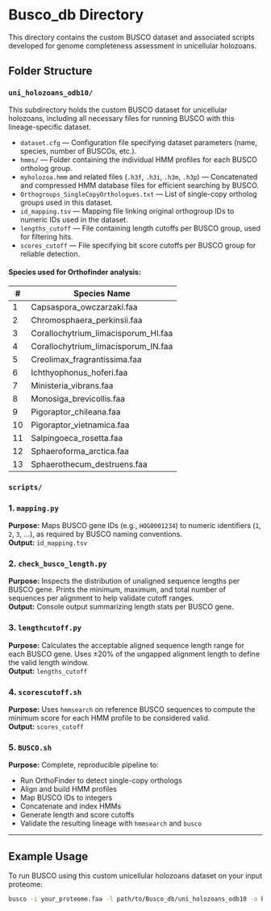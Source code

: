 # Busco_db Directory

This directory contains the custom BUSCO dataset and associated scripts developed for genome completeness assessment in unicellular holozoans.

## Folder Structure

### `uni_holozoans_odb10/`

This subdirectory holds the custom BUSCO dataset for unicellular holozoans, including all necessary files for running BUSCO with this lineage-specific dataset.

- `dataset.cfg` — Configuration file specifying dataset parameters (name, species, number of BUSCOs, etc.).
- `hmms/` — Folder containing the individual HMM profiles for each BUSCO ortholog group.
- `myholozoa.hmm` and related files (`.h3f`, `.h3i`, `.h3m`, `.h3p`) — Concatenated and compressed HMM database files for efficient searching by BUSCO.
- `Orthogroups_SingleCopyOrthologues.txt` — List of single-copy ortholog groups used in this dataset.
- `id_mapping.tsv` — Mapping file linking original orthogroup IDs to numeric IDs used in the dataset.
- `lengths_cutoff` — File containing length cutoffs per BUSCO group, used for filtering hits.
- `scores_cutoff` — File specifying bit score cutoffs per BUSCO group for reliable detection.

#### Species used for Orthofinder analysis:

| #  | Species Name                         |
|----|------------------------------------|
| 1  | Capsaspora_owczarzaki.faa           |
| 2  | Chromosphaera_perkinsii.faa         |
| 3  | Corallochytrium_limacisporum_HI.faa|
| 4  | Corallochytrium_limacisporum_IN.faa|
| 5  | Creolimax_fragrantissima.faa        |
| 6  | Ichthyophonus_hoferi.faa            |
| 7  | Ministeria_vibrans.faa              |
| 8  | Monosiga_brevicollis.faa            |
| 9  | Pigoraptor_chileana.faa             |
| 10 | Pigoraptor_vietnamica.faa           |
| 11 | Salpingoeca_rosetta.faa             |
| 12 | Sphaeroforma_arctica.faa            |
| 13 | Sphaerothecum_destruens.faa         |

### `scripts/`

### 1. `mapping.py`  
**Purpose:** Maps BUSCO gene IDs (e.g., `HOG0001234`) to numeric identifiers (`1`, `2`, `3`, ...), as required by BUSCO naming conventions.  
**Output:** `id_mapping.tsv`

### 2. `check_busco_length.py`  
**Purpose:** Inspects the distribution of unaligned sequence lengths per BUSCO gene. Prints the minimum, maximum, and total number of sequences per alignment to help validate cutoff ranges.  
**Output:** Console output summarizing length stats per BUSCO gene.

### 3. `lengthcutoff.py`  
**Purpose:** Calculates the acceptable aligned sequence length range for each BUSCO gene. Uses ±20% of the ungapped alignment length to define the valid length window.  
**Output:** `lengths_cutoff`

### 4. `scorescutoff.sh`  
**Purpose:** Uses `hmmsearch` on reference BUSCO sequences to compute the minimum score for each HMM profile to be considered valid.  
**Output:** `scores_cutoff`

### 5. `BUSCO.sh`  
**Purpose:** Complete, reproducible pipeline to:
- Run OrthoFinder to detect single-copy orthologs
- Align and build HMM profiles
- Map BUSCO IDs to integers
- Concatenate and index HMMs
- Generate length and score cutoffs
- Validate the resulting lineage with `hmmsearch` and `busco`

---

## Example Usage

To run BUSCO using this custom unicellular holozoans dataset on your input proteome:

```bash
busco -i your_proteome.faa -l path/to/Busco_db/uni_holozoans_odb10 -o busco_output -m prot--offline -f
